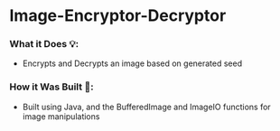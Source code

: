 # Image-Encryptor-Decryptor

### What it Does 💡:
- Encrypts and Decrypts an image based on generated seed

### How it Was Built 🔎:
- Built using Java, and the BufferedImage and ImageIO functions for image manipulations



